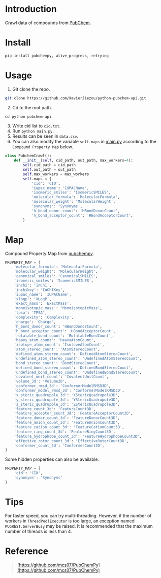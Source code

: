 # Introduction
Crawl data of compounds from [PubChem](https://pubchem.ncbi.nlm.nih.gov/).
# Install
```bash
pip install pubchempy, alive_progress, retrying
```
# Usage
1. Git clone the repo.
```bash
git clone https://github.com/XavierJiezou/python-pubchem-api.git
```
2. Cd to the root path.
```python
cd python-pubchem-api
```
3. Write cid list to `cid.txt`.
4. Run `python main.py`.
5. Results can be seen in `data.csv`.
6. You can also modify the variable `self.maps` in [main.py](main.py) according to the `Compound Property Map` below.
```python
class PubchemCrawl():
    def __init__(self, cid_path, out_path, max_workers=4):
        self.cid_path = cid_path
        self.out_path = out_path
        self.max_workers = max_workers
        self.maps = {
            'cid': 'CID',
            'iupac_name': 'IUPACName',
            'isomeric_smiles': 'IsomericSMILES',
            'molecular_formula': 'MolecularFormula',
            'molecular_weight': 'MolecularWeight',
            'synonyms': 'Synonyms',
            'h_bond_donor_count': 'HBondDonorCount',
            'h_bond_acceptor_count': 'HBondAcceptorCount',
        }
```
# Map
Compound Property Map from [pubchempy](https://github.com/mcs07/PubChemPy).
```python
PROPERTY_MAP = {
    'molecular_formula': 'MolecularFormula',
    'molecular_weight': 'MolecularWeight',
    'canonical_smiles': 'CanonicalSMILES',
    'isomeric_smiles': 'IsomericSMILES',
    'inchi': 'InChI',
    'inchikey': 'InChIKey',
    'iupac_name': 'IUPACName',
    'xlogp': 'XLogP',
    'exact_mass': 'ExactMass',
    'monoisotopic_mass': 'MonoisotopicMass',
    'tpsa': 'TPSA',
    'complexity': 'Complexity',
    'charge': 'Charge',
    'h_bond_donor_count': 'HBondDonorCount',
    'h_bond_acceptor_count': 'HBondAcceptorCount',
    'rotatable_bond_count': 'RotatableBondCount',
    'heavy_atom_count': 'HeavyAtomCount',
    'isotope_atom_count': 'IsotopeAtomCount',
    'atom_stereo_count': 'AtomStereoCount',
    'defined_atom_stereo_count': 'DefinedAtomStereoCount',
    'undefined_atom_stereo_count': 'UndefinedAtomStereoCount',
    'bond_stereo_count': 'BondStereoCount',
    'defined_bond_stereo_count': 'DefinedBondStereoCount',
    'undefined_bond_stereo_count': 'UndefinedBondStereoCount',
    'covalent_unit_count': 'CovalentUnitCount',
    'volume_3d': 'Volume3D',
    'conformer_rmsd_3d': 'ConformerModelRMSD3D',
    'conformer_model_rmsd_3d': 'ConformerModelRMSD3D',
    'x_steric_quadrupole_3d': 'XStericQuadrupole3D',
    'y_steric_quadrupole_3d': 'YStericQuadrupole3D',
    'z_steric_quadrupole_3d': 'ZStericQuadrupole3D',
    'feature_count_3d': 'FeatureCount3D',
    'feature_acceptor_count_3d': 'FeatureAcceptorCount3D',
    'feature_donor_count_3d': 'FeatureDonorCount3D',
    'feature_anion_count_3d': 'FeatureAnionCount3D',
    'feature_cation_count_3d': 'FeatureCationCount3D',
    'feature_ring_count_3d': 'FeatureRingCount3D',
    'feature_hydrophobe_count_3d': 'FeatureHydrophobeCount3D',
    'effective_rotor_count_3d': 'EffectiveRotorCount3D',
    'conformer_count_3d': 'ConformerCount3D',
}
```
Some hidden properties can also be available.
```python
PROPERTY_MAP = {
    'cid': 'CID',
    'synonyms': 'Synonyms'
}
```
# Tips
For faster speed, you can try multi-threading. However, if the number of workers in `ThreadPoolExecutor` is too large, an exception named `PUGREST.ServerBusy` may be raised. It is recommended that the maximum number of threads is less than 4.
# Reference
> [https://github.com/mcs07/PubChemPy](https://github.com/mcs07/PubChemPy)